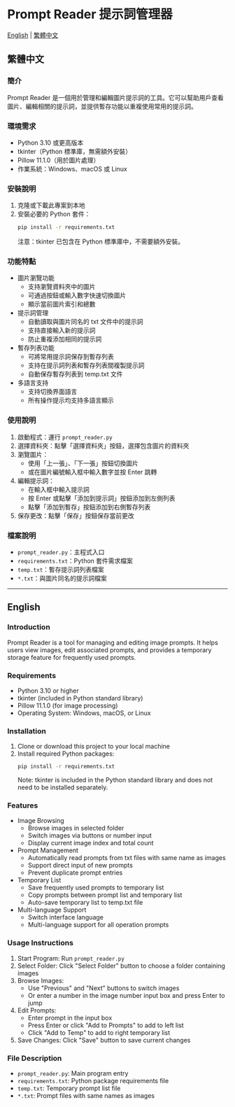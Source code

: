 # Prompt Reader 提示詞管理器

[English](#english) | [繁體中文](#繁體中文)

## 繁體中文

### 簡介
Prompt Reader 是一個用於管理和編輯圖片提示詞的工具。它可以幫助用戶查看圖片、編輯相關的提示詞，並提供暫存功能以重複使用常用的提示詞。

### 環境需求
- Python 3.10 或更高版本
- tkinter（Python 標準庫，無需額外安裝）
- Pillow 11.1.0（用於圖片處理）
- 作業系統：Windows、macOS 或 Linux

### 安裝說明
1. 克隆或下載此專案到本地
2. 安裝必要的 Python 套件：
   ```bash
   pip install -r requirements.txt
   ```
   注意：tkinter 已包含在 Python 標準庫中，不需要額外安裝。

### 功能特點
- 圖片瀏覽功能
  - 支持瀏覽資料夾中的圖片
  - 可通過按鈕或輸入數字快速切換圖片
  - 顯示當前圖片索引和總數
- 提示詞管理
  - 自動讀取與圖片同名的 txt 文件中的提示詞
  - 支持直接輸入新的提示詞
  - 防止重複添加相同的提示詞
- 暫存列表功能
  - 可將常用提示詞保存到暫存列表
  - 支持在提示詞列表和暫存列表間複製提示詞
  - 自動保存暫存列表到 temp.txt 文件
- 多語言支持
  - 支持切換界面語言
  - 所有操作提示均支持多語言顯示

### 使用說明
1. 啟動程式：運行 `prompt_reader.py`
2. 選擇資料夾：點擊「選擇資料夾」按鈕，選擇包含圖片的資料夾
3. 瀏覽圖片：
   - 使用「上一張」、「下一張」按鈕切換圖片
   - 或在圖片編號輸入框中輸入數字並按 Enter 跳轉
4. 編輯提示詞：
   - 在輸入框中輸入提示詞
   - 按 Enter 或點擊「添加到提示詞」按鈕添加到左側列表
   - 點擊「添加到暫存」按鈕添加到右側暫存列表
5. 保存更改：點擊「保存」按鈕保存當前更改

### 檔案說明
- `prompt_reader.py`：主程式入口
- `requirements.txt`：Python 套件需求檔案
- `temp.txt`：暫存提示詞列表檔案
- `*.txt`：與圖片同名的提示詞檔案

---

## English

### Introduction
Prompt Reader is a tool for managing and editing image prompts. It helps users view images, edit associated prompts, and provides a temporary storage feature for frequently used prompts.

### Requirements
- Python 3.10 or higher
- tkinter (included in Python standard library)
- Pillow 11.1.0 (for image processing)
- Operating System: Windows, macOS, or Linux

### Installation
1. Clone or download this project to your local machine
2. Install required Python packages:
   ```bash
   pip install -r requirements.txt
   ```
   Note: tkinter is included in the Python standard library and does not need to be installed separately.

### Features
- Image Browsing
  - Browse images in selected folder
  - Switch images via buttons or number input
  - Display current image index and total count
- Prompt Management
  - Automatically read prompts from txt files with same name as images
  - Support direct input of new prompts
  - Prevent duplicate prompt entries
- Temporary List
  - Save frequently used prompts to temporary list
  - Copy prompts between prompt list and temporary list
  - Auto-save temporary list to temp.txt file
- Multi-language Support
  - Switch interface language
  - Multi-language support for all operation prompts

### Usage Instructions
1. Start Program: Run `prompt_reader.py`
2. Select Folder: Click "Select Folder" button to choose a folder containing images
3. Browse Images:
   - Use "Previous" and "Next" buttons to switch images
   - Or enter a number in the image number input box and press Enter to jump
4. Edit Prompts:
   - Enter prompt in the input box
   - Press Enter or click "Add to Prompts" to add to left list
   - Click "Add to Temp" to add to right temporary list
5. Save Changes: Click "Save" button to save current changes

### File Description
- `prompt_reader.py`: Main program entry
- `requirements.txt`: Python package requirements file
- `temp.txt`: Temporary prompt list file
- `*.txt`: Prompt files with same names as images 